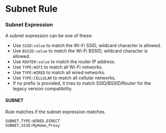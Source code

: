 # Subnet Rule

### Subnet Expression

A subnet expression can be one of these:
  - Use `SSID:value` to match the Wi-Fi SSID, wildcard character is allowed.
  - Use `BSSID:value` to match the Wi-Fi BSSID, wildcard character is allowed.
  - Use `ROUTER:value` to match the router IP address.
  - Use `TYPE:WIFI` to match all Wi-Fi networks.
  - Use `TYPE:WIRED` to match all wired networks.
  - Use `TYPE:CELLULAR` to match all cellular networks.
  - If no prefix is provided, it tries to match SSID/BSSID/Router for the legacy version compatibility.



#### SUBNET

Rule matches if the subnet expression matches.

```
SUBNET,TYPE:WIRED,DIRECT
SUBNET,SSID:MyHome,Proxy
```



